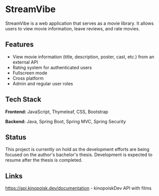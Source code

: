 
# StreamVibe

StreamVibe is a web application that serves as a movie library. It allows users to view movie information, leave reviews, and rate movies.


## Features

- View movie information (title, description, poster, cast, etc.) from an external API
- Rating system for authenticated users
- Fullscreen mode
- Cross platform
- Admin and regular user roles

## Tech Stack

**Frontend:** JavaScript, Thymeleaf, CSS, Bootstrap

**Backend:** Java, Spring Boot, Spring MVC, Spring Security


## Status
This project is currently on hold as the development efforts are being focused on the author's bachelor's thesis. Development is expected to resume after the thesis is completed.
## Links
https://api.kinopoisk.dev/documentation - kinopoiskDev API with films
